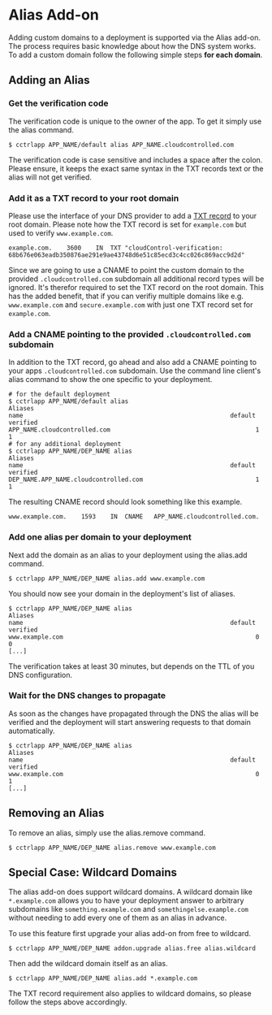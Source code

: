 # Alias Add-on

Adding custom domains to a deployment is supported via the Alias add-on. The
process requires basic knowledge about how the DNS system works. To add a
custom domain follow the following simple steps **for each domain**.


## Adding an Alias

### Get the verification code

The verification code is unique to the owner of the app. To get it simply use
the alias command.

~~~
$ cctrlapp APP_NAME/default alias APP_NAME.cloudcontrolled.com
~~~

The verification code is case sensitive and includes a space after the colon.
Please ensure, it keeps the exact same syntax in the TXT records text or the
alias will not get verified.

### Add it as a TXT record to your root domain

Please use the interface of your DNS provider to add a [TXT
record](https://en.wikipedia.org/wiki/TXT_Record) to your root domain. Please
note how the TXT record is set for `example.com` but used to verify
`www.example.com`.

~~~
example.com.	3600	IN	TXT	"cloudControl-verification: 68b676e063eadb350876ae291e9ae43748d6e51c85ecd3c4cc026c869acc9d2d"
~~~

Since we are going to use a CNAME to point the custom domain to the provided
`.cloudcontrolled.com` subdomain all additional record types will be ignored.
It's therefor required to set the TXT record on the root domain. This has the
added benefit, that if you can verifiy multiple domains like e.g.
`www.example.com` and `secure.example.com` with just one TXT record set for
`example.com`.

### Add a CNAME pointing to the provided `.cloudcontrolled.com` subdomain

In addition to the TXT record, go ahead and also add a CNAME pointing to your
apps `.cloudcontrolled.com` subdomain. Use the command line client's alias
command to show the one specific to your deployment.

~~~
# for the default deployment
$ cctrlapp APP_NAME/default alias
Aliases
name                                                         default  verified
APP_NAME.cloudcontrolled.com                                        1        1
# for any additional deployment
$ cctrlapp APP_NAME/DEP_NAME alias
Aliases
name                                                         default  verified
DEP_NAME.APP_NAME.cloudcontrolled.com                               1        1
~~~

The resulting CNAME record should look something like this example.

~~~
www.example.com.	1593	IN	CNAME	APP_NAME.cloudcontrolled.com.
~~~

### Add one alias per domain to your deployment

Next add the domain as an alias to your deployment using the alias.add command.

~~~
$ cctrlapp APP_NAME/DEP_NAME alias.add www.example.com
~~~

You should now see your domain in the deployment's list of aliases.

~~~
$ cctrlapp APP_NAME/DEP_NAME alias
Aliases
name                                                         default  verified
www.example.com                                                     0        0
[...]
~~~

The verification takes at least 30 minutes, but depends on the TTL of you DNS
configuration.

### Wait for the DNS changes to propagate

As soon as the changes have propagated through the DNS the alias will be
verified and the deployment will start answering requests to that domain
automatically.

~~~
$ cctrlapp APP_NAME/DEP_NAME alias
Aliases
name                                                         default  verified
www.example.com                                                     0        1
[...]
~~~
 

## Removing an Alias

To remove an alias, simply use the alias.remove command.

~~~
$ cctrlapp APP_NAME/DEP_NAME alias.remove www.example.com
~~~


## Special Case: Wildcard Domains

The alias add-on does support wildcard domains. A wildcard domain like
`*.example.com` allows you to have your deployment answer to arbitrary
subdomains like `something.example.com` and `somethingelse.example.com` without
needing to add every one of them as an alias in advance.

To use this feature first upgrade your alias add-on from free to wildcard.

~~~
$ cctrlapp APP_NAME/DEP_NAME addon.upgrade alias.free alias.wildcard 
~~~

Then add the wildcard domain itself as an alias.

~~~
$ cctrlapp APP_NAME/DEP_NAME alias.add *.example.com
~~~

The TXT record requirement also applies to wildcard domains, so please follow
the steps above accordingly.
